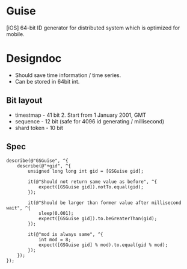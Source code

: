Guise
=======

[iOS] 64-bit ID generator for distributed system which is optimized for mobile.

Designdoc
===

* Should save time information / time series.
* Can be stored in 64bit int.

Bit layout
---

* timestmap - 41 bit 
  2. Start from 1 January 2001, GMT
* sequence - 12 bit (safe for 4096 id generating / millisecond)
* shard token - 10 bit

Spec
---

```objc
describe(@"GSGuise", ^{
    describe(@"+gid", ^{
        unsigned long long int gid = [GSGuise gid];
        
        it(@"Should not return same value as before", ^{
            expect([GSGuise gid]).notTo.equal(gid);
        });
        
        it(@"Should be larger than former value after millisecond wait", ^{
            sleep(0.001);
            expect([GSGuise gid]).to.beGreaterThan(gid);
        });
        
        it(@"mod is always same", ^{
            int mod = 8;
            expect([GSGuise gid] % mod).to.equal(gid % mod);
        });
    });
});

```
